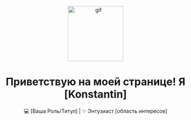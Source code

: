 
<div align="center">
  <img Arbokboe="[Gif/SOrD.gif]" alt="gif" width="150"/>
  <h1>Приветствую на моей странице! Я [Konstantin]</h1>
  <p>💻 [Ваша Роль/Титул] | ✨ Энтузиаст [область интересов]</p>
</div>

